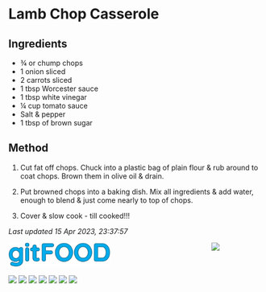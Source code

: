 # Lamb Chop Casserole

## Ingredients

- ¾ or chump chops
- 1 onion sliced
- 2 carrots sliced
- 1 tbsp Worcester sauce
- 1 tbsp white vinegar
- ¼ cup tomato sauce
- Salt & pepper
- 1 tbsp of brown sugar

## Method

1. Cut fat off chops. Chuck into a plastic bag of plain flour & rub around to coat chops. Brown them in olive oil & drain.

2. Put browned chops into a baking dish. Mix all ingredients & add water, enough to blend & just come nearly to top of chops.

3. Cover & slow cook - till cooked!!!

*Last updated 15 Apr 2023, 23:37:57*

<img src="../images/logo_sm.png" width="40%" />

<img src="https://profile-counter.glitch.me/gitfood_lambchopcasserole/count.svg" width="20%" align="right" />

<img src="https://img.shields.io/badge/tag-lamb-blue.svg" /> <img src="https://img.shields.io/badge/tag-baked-blue.svg" /> <img src="https://img.shields.io/badge/tag-fried-blue.svg" /> <img src="https://img.shields.io/badge/tag-battered-blue.svg" /> <img src="https://img.shields.io/badge/tag-aussie-blue.svg" /> <img src="https://img.shields.io/badge/tag-family-blue.svg" /> <img src="https://img.shields.io/badge/tag-casserole-blue.svg" /> 